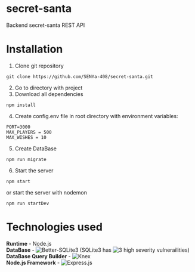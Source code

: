 # secret-santa
Backend secret-santa REST API

# Installation
1. Clone git repository   
```
git clone https://github.com/SENYa-408/secret-santa.git
```
2. Go to directory with project
3. Download all dependencies 
```
npm install
```
4. Create config.env file in root directory with environment variables: 
```
PORT=3000
MAX_PLAYERS = 500
MAX_WISHES = 10
```
5. Create DataBase
```
npm run migrate
```
6. Start the server  
```
npm start  
```
or start the server with nodemon
```
npm run startDev
```

# Technologies used
**Runtime** - Node.js  
**DataBase** - ![Better-SQLite3](https://www.npmjs.com/package/better-sqlite3) (SQLite3 has ![3 high severity vulnerailities](https://github.com/mapbox/node-sqlite3/issues/1483))  
**DataBase Query Builder** - ![Knex](https://www.npmjs.com/package/knex)  
**Node.js Framework** - ![Express.js](https://www.npmjs.com/package/express)  
